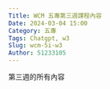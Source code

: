 ```yaml
---
Title: WCM 五專第三週課程內容
Date: 2024-03-04 15:00
Category: 五專
Tags: Chatgpt, w3
Slug: wcm-5i-w3
Author: 51233105
---
```


第三週的所有內容

<!-- PELICAN_END_SUMMARY -->